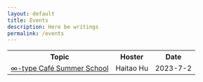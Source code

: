 ```yaml
---
layout: default
title: Events
description: Here be writings
permalink: /events
---
```


<table>
  <tr>
    <th>Topic</th>
    <th>Hoster</th>
    <th>Date</th>
  </tr>
  <tr>
    <td><a href="https://infinity-type-cafe.github.io/ntype-cafe-summer-school/">∞-type Café Summer School</a></td>
    <td>Haitao Hu</td>
    <td>2023-7-2</td>
  </tr>
</table>